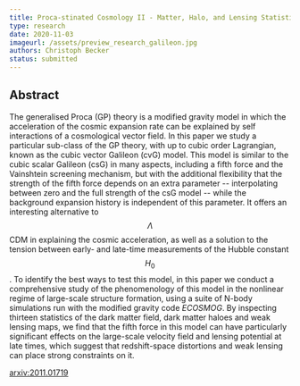 ```yaml
---
title: Proca-stinated Cosmology II - Matter, Halo, and Lensing Statistics in the vector Galileon
type: research
date: 2020-11-03
imageurl: /assets/preview_research_galileon.jpg
authors: Christoph Becker
status: submitted
---
```


## Abstract

The generalised Proca (GP) theory is a modified gravity model in which the acceleration of the cosmic expansion rate can be explained by self interactions of a cosmological vector field. In this paper we study a particular sub-class of the GP theory, with up to cubic order Lagrangian, known as the cubic vector Galileon (cvG) model. This model is similar to the cubic scalar Galileon (csG) in many aspects, including a fifth force and the Vainshtein screening mechanism, but with the additional flexibility that the strength of the fifth force depends on an extra parameter -- interpolating between zero and the full strength of the csG model -- while the background expansion history is independent of this parameter. It offers an interesting alternative to $$\Lambda$$CDM in explaining the cosmic acceleration, as well as a solution to the tension between early- and late-time measurements of the Hubble constant $$H_0$$. To identify the best ways to test this model, in this paper we conduct a comprehensive study of the phenomenology of this model in the nonlinear regime of large-scale structure formation, using a suite of N-body simulations run with the modified gravity code _ECOSMOG_. By inspecting thirteen statistics of the dark matter field, dark matter haloes and weak lensing maps, we find that the fifth force in this model can have particularly significant effects on the large-scale velocity field and lensing potential at late times, which suggest that redshift-space distortions and weak lensing can place strong constraints on it.

[arxiv:2011.01719](https://arxiv.org/pdf/2011.01719.pdf)
